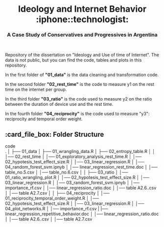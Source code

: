 <h1 align="center"> Ideology and Internet Behavior :iphone::technologist: </h1>
<h3 align="center"> A Case Study of Conservatives and Progressives in Argentina </h3>  

</br>

Repository of the dissertation on "Ideology and Use of time of Internet". The data is not public, but you can find the code, tables and plots in this repository.

In the first folder of **"01_data"** is the data cleaning and transformation code.

In the second folder **"02_rest_time"** is the code to measure y1 on the rest time on the internet per group.

In the third folder **"03_ratio"** is the code used to measure y2 on the ratio between the duration of device use and the rest time.

In the fourth folder **"04_reciprocity"** is the code used to measure "y3": reciprocity and temporal order weight.

<!-- :paw_prints:-->
<!-- FOLDER STRUCTURE -->
<h2 id="folder-structure"> :card_file_box: Folder Structure</h2>

code    
    .
    │
    ├── 01_data
    │   ├── 01_wrangling_data.R
    │   ├── 02_entropy_table.R
    │   │
    │── 02_rest_time
    │   │── 01_exploratory_analysis_rest_time.R
    │   │── 02_hypotesis_test_effect_size.R
    │   │── 03_linear_regression.R
    │   │── 04_random_forest_svm.ipnyb
    │   │── linear_regression_rest_time.doc
    │   │── table_no.5.csv
    │   │── table_no.6.csv
    │   │
    ├── 03_ratio
    │   │── 01_ratio_wrangling_plot.R
    │   │── 02_hypotesis_test_effect_size.R
    │   │── 03_linear_regression.R
    │   │── 03_random_forest_svm.ipnyb
    │   │── importance_rf.csv
    │   │── linear_regression_ratio.doc
    │   │── table A2.6..csv
    │   │── table A2.7.csv
    │   │
    ├── 04_reciprocity
    │   │── 01_reciprocity_temporal_order_weight.R
    │   │── 02_hypotesis_test_effect_size.R
    │   │── 03_linear_regression.R
    │   │── 04_plot_networks.R
    │   │── importance_rf.csv
    |   |── linear_regression_repetitive_behavior.doc
    │   │── linear_regression_ratio.doc
    │   │── table A2.6..csv
    │   │── table A2.7.csv

    
